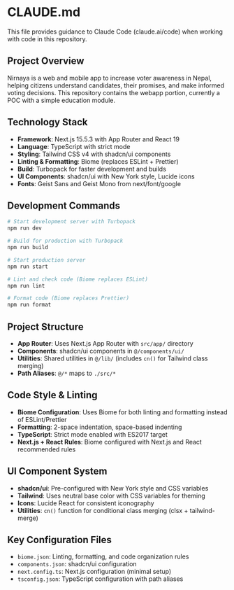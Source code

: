 # CLAUDE.md

This file provides guidance to Claude Code (claude.ai/code) when working with code in this repository.

## Project Overview

Nirnaya is a web and mobile app to increase voter awareness in Nepal, helping citizens understand candidates, their promises, and make informed voting decisions. This repository contains the webapp portion, currently a POC with a simple education module.

## Technology Stack

- **Framework**: Next.js 15.5.3 with App Router and React 19
- **Language**: TypeScript with strict mode
- **Styling**: Tailwind CSS v4 with shadcn/ui components
- **Linting & Formatting**: Biome (replaces ESLint + Prettier)
- **Build**: Turbopack for faster development and builds
- **UI Components**: shadcn/ui with New York style, Lucide icons
- **Fonts**: Geist Sans and Geist Mono from next/font/google

## Development Commands

```bash
# Start development server with Turbopack
npm run dev

# Build for production with Turbopack
npm run build

# Start production server
npm run start

# Lint and check code (Biome replaces ESLint)
npm run lint

# Format code (Biome replaces Prettier)
npm run format
```

## Project Structure

- **App Router**: Uses Next.js App Router with `src/app/` directory
- **Components**: shadcn/ui components in `@/components/ui/`
- **Utilities**: Shared utilities in `@/lib/` (includes `cn()` for Tailwind class merging)
- **Path Aliases**: `@/*` maps to `./src/*`

## Code Style & Linting

- **Biome Configuration**: Uses Biome for both linting and formatting instead of ESLint/Prettier
- **Formatting**: 2-space indentation, space-based indenting
- **TypeScript**: Strict mode enabled with ES2017 target
- **Next.js + React Rules**: Biome configured with Next.js and React recommended rules

## UI Component System

- **shadcn/ui**: Pre-configured with New York style and CSS variables
- **Tailwind**: Uses neutral base color with CSS variables for theming
- **Icons**: Lucide React for consistent iconography
- **Utilities**: `cn()` function for conditional class merging (clsx + tailwind-merge)

## Key Configuration Files

- `biome.json`: Linting, formatting, and code organization rules
- `components.json`: shadcn/ui configuration
- `next.config.ts`: Next.js configuration (minimal setup)
- `tsconfig.json`: TypeScript configuration with path aliases